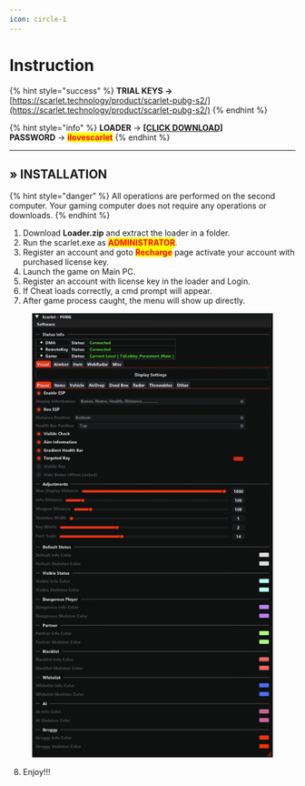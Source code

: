 ```yaml
---
icon: circle-1
---
```


# Instruction

{% hint style="success" %}
**TRIAL KEYS ->** [https://scarlet.technology/product/scarlet-pubg-s2/](https://scarlet.technology/product/scarlet-pubg-s2/)
{% endhint %}

{% hint style="info" %}
**LOADER** -> [**\[CLICK DOWNLOAD\]**](https://alist.scarlet.technology/Software)\
**PASSWORD** -> <mark style="color:red;">**ilovescarlet**</mark>
{% endhint %}

***

## » INSTALLATION

{% hint style="danger" %}
All operations are performed on the second computer. Your gaming computer does not require any operations or downloads.
{% endhint %}

1. Download **Loader.zip** and extract the loader in a folder.
2. Run the scarlet.exe as <mark style="color:red;">**ADMINISTRATOR**</mark>.
3. Register an account and goto <mark style="color:red;">**Recharge**</mark> page activate your account with purchased license key.
4. Launch the game on Main PC.
5. Register an account with license key in the loader and Login.
6. If Cheat loads correctly, a cmd prompt will appear.
7. After game process caught, the menu will show up directly.

<figure><img src="../../.gitbook/assets/CleanShot 2024-11-16 at 18.01.29.png" alt=""><figcaption></figcaption></figure>

8. Enjoy!!!
